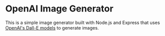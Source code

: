 # OpenAI Image Generator

This is a simple image generator built with Node.js and Express that uses [OpenAI's Dall-E models](https://platform.openai.com/docs/guides/images) to generate images.